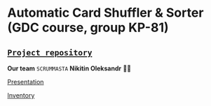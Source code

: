 #  Automatic Card Shuffler & Sorter (GDC course, group KP-81) 
## [**`Project repository`**](https://github.com/progbase/Uno)

**Our team**
`SCRUMMASTA` **Nikitin Oleksandr** :policeman:


[Presentation](https://docs.google.com/presentation/d/10rBZ9-rmnxBzG6el2hvGrc1fT8E0dH_FWtXCbRZUZtU/edit#slide=id.p)

[Inventory](https://docs.google.com/spreadsheets/d/1t0qok8yyGPypgWNr8R4aoo9seJ1HTWF-gFS-p-IRink/edit#gid=0)
